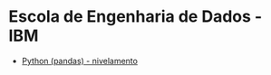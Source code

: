 # Escola de Engenharia de Dados - IBM

* <a href="https://github.com/estheraragaos/ibm-data-engineer-school/tree/main/python-nivelamento" > Python (pandas) - nivelamento  </a> 
